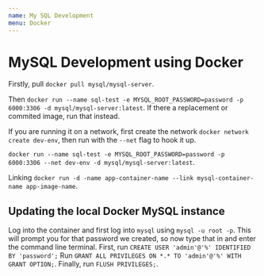 ```yaml
---
name: My SQL Development
menu: Docker 
---
```

# MySQL Development using Docker

Firstly, pull `docker pull mysql/mysql-server`.

Then `docker run --name sql-test -e MYSQL_ROOT_PASSWORD=password -p 6000:3306 -d mysql/mysql-server:latest`. If there a replacement or commited image, run that instead.

If you are running it on a network, first create the network `docker network create dev-env`, then run with the `--net` flag to hook it up.

`docker run --name sql-test -e MYSQL_ROOT_PASSWORD=password -p 6000:3306 --net dev-env -d mysql/mysql-server:latest`.

Linking `docker run -d -name app-container-name --link mysql-container-name app-image-name`.

## Updating the local Docker MySQL instance

Log into the container and first log into `mysql` using `mysql -u root -p`. This will prompt you for that password we created, so now type that in and enter the command line terminal. First, run `CREATE USER 'admin'@'%' IDENTIFIED BY 'password';` Run `GRANT ALL PRIVILEGES ON *.* TO 'admin'@'%' WITH GRANT OPTION;`. Finally, run `FLUSH PRIVILEGES;`.
